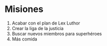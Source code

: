 # Misiones

1. Acabar con el plan de Lex Luthor
2. Crear la liga de la justicia
3. Buscar nuevos miembros para superhéroes
4. Más comida
